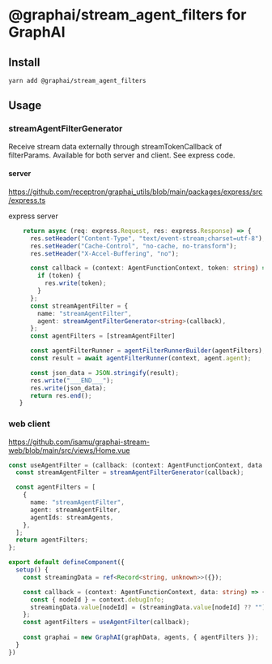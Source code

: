 # @graphai/stream_agent_filters for GraphAI

## Install

```
yarn add @graphai/stream_agent_filters
```

## Usage

### streamAgentFilterGenerator

Receive stream data externally through streamTokenCallback of filterParams.
Available for both server and client. See express code.

#### server

https://github.com/receptron/graphai_utils/blob/main/packages/express/src/express.ts

express server
```typescript
    return async (req: express.Request, res: express.Response) => {
      res.setHeader("Content-Type", "text/event-stream;charset=utf-8");
      res.setHeader("Cache-Control", "no-cache, no-transform");
      res.setHeader("X-Accel-Buffering", "no");

      const callback = (context: AgentFunctionContext, token: string) => {
        if (token) {
          res.write(token);
        }
      };
      const streamAgentFilter = {
        name: "streamAgentFilter",
        agent: streamAgentFilterGenerator<string>(callback),
      };
      const agentFilters = [streamAgentFilter]

      const agentFilterRunner = agentFilterRunnerBuilder(agentFilters);
      const result = await agentFilterRunner(context, agent.agent);

      const json_data = JSON.stringify(result);
      res.write("___END___");
      res.write(json_data);
      return res.end();
   }
```

### web client

https://github.com/isamu/graphai-stream-web/blob/main/src/views/Home.vue

```typescript
const useAgentFilter = (callback: (context: AgentFunctionContext, data: T) => void) => {
  const streamAgentFilter = streamAgentFilterGenerator(callback);

  const agentFilters = [
    {
      name: "streamAgentFilter",
      agent: streamAgentFilter,
      agentIds: streamAgents,
    },
  ];
  return agentFilters;
};   

export default defineComponent({
  setup() {
    const streamingData = ref<Record<string, unknown>>({});

    const callback = (context: AgentFunctionContext, data: string) => {
      const { nodeId } = context.debugInfo;
      streamingData.value[nodeId] = (streamingData.value[nodeId] ?? "") + data;
    };
    const agentFilters = useAgentFilter(callback);
    
    const graphai = new GraphAI(graphData, agents, { agentFilters });
  }
})
```
